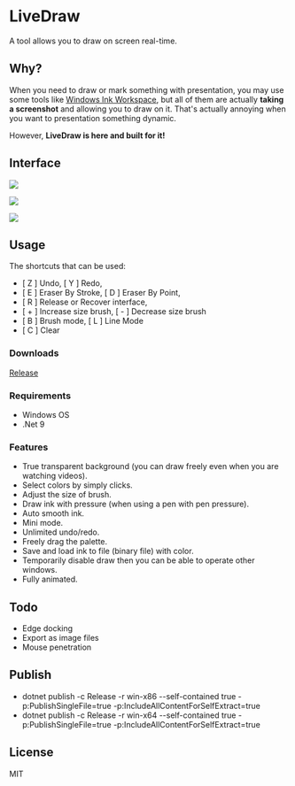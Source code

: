 # LiveDraw

A tool allows you to draw on screen real-time.

## Why?

When you need to draw or mark something with presentation, you may use some tools like
[Windows Ink Workspace](https://blogs.windows.com/windowsexperience/2016/10/10/windows-10-tip-getting-started-with-the-windows-ink-workspace/),
but all of them are actually **taking a screenshot** and allowing you to draw on it.
That's actually annoying when you want to presentation something dynamic.

However, **LiveDraw is here and built for it!**

## Interface

![](screenshots/00.png)

![](screenshots/01.png)

![](screenshots/02.png)

## Usage

The shortcuts that can be used:

- [ Z ] Undo, [ Y ]  Redo,
- [ E ] Eraser By Stroke, [ D ]  Eraser By Point,
- [ R ] Release or Recover interface,
- [ + ] Increase size brush, [ - ]  Decrease size brush
- [ B ] Brush mode, [ L ]  Line Mode
- [ C ] Clear

### Downloads

[Release](https://github.com/antfu/live-draw/releases)

### Requirements

- Windows OS
- .Net 9

### Features

- True transparent background (you can draw freely even when you are watching videos).
- Select colors by simply clicks.
- Adjust the size of brush.
- Draw ink with pressure (when using a pen with pen pressure).
- Auto smooth ink.
- Mini mode.
- Unlimited undo/redo.
- Freely drag the palette.
- Save and load ink to file (binary file) with color.
- Temporarily disable draw then you can be able to operate other windows.
- Fully animated.

## Todo

- Edge docking
- Export as image files
- Mouse penetration

## Publish

- dotnet publish -c Release -r win-x86 --self-contained true -p:PublishSingleFile=true -p:IncludeAllContentForSelfExtract=true
- dotnet publish -c Release -r win-x64 --self-contained true -p:PublishSingleFile=true -p:IncludeAllContentForSelfExtract=true

## License

MIT
